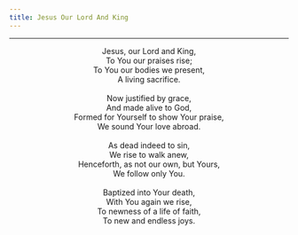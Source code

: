 ```yaml
---
title: Jesus Our Lord And King
---
```


---
<center>
Jesus, our Lord and King,<br/>
To You our praises rise;<br/>
To You our bodies we present,<br/>
A living sacrifice.<br/>
<br/>
Now justified by grace,<br/>
And made alive to God,<br/>
Formed for Yourself to show Your praise,<br/>
We sound Your love abroad.<br/>
<br/>
As dead indeed to sin,<br/>
We rise to walk anew,<br/>
Henceforth, as not our own, but Yours,<br/>
We follow only You.<br/>
<br/>
Baptized into Your death,<br/>
With You again we rise,<br/>
To newness of a life of faith,<br/>
To new and endless joys.
</center>